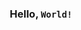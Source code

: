 <div  style="font-family: -apple-system, BlinkMacSystemFont, 'Segoe UI', Roboto, Oxygen, Ubuntu, Cantarell, 'Open Sans', 'Helvetica Neue', sans-serif;">
  
<b><h3 align="center">Hello, ```World!```</h2></b>

</div>

<!--Hello-->
